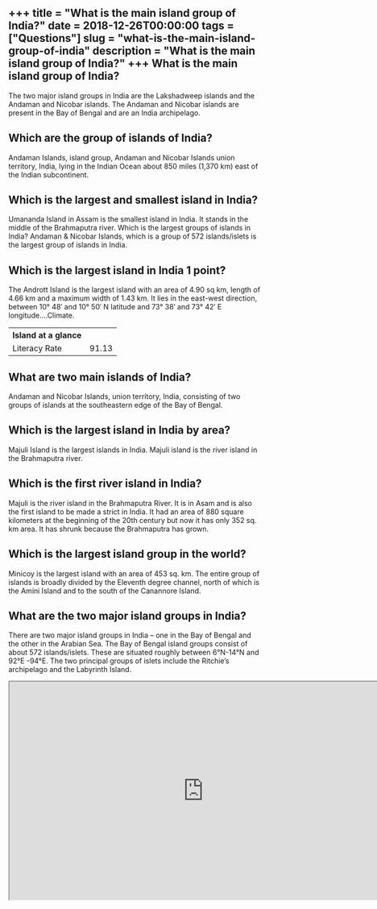 +++
title = "What is the main island group of India?"
date = 2018-12-26T00:00:00
tags = ["Questions"]
slug = "what-is-the-main-island-group-of-india"
description = "What is the main island group of India?"
+++
What is the main island group of India?
---------------------------------------

The two major island groups in India are the Lakshadweep islands and the Andaman and Nicobar islands. The Andaman and Nicobar islands are present in the Bay of Bengal and are an India archipelago.

Which are the group of islands of India?
----------------------------------------

Andaman Islands, island group, Andaman and Nicobar Islands union territory, India, lying in the Indian Ocean about 850 miles (1,370 km) east of the Indian subcontinent.

Which is the largest and smallest island in India?
--------------------------------------------------

Umananda Island in Assam is the smallest island in India. It stands in the middle of the Brahmaputra river. Which is the largest groups of islands in India? Andaman &amp; Nicobar Islands, which is a group of 572 islands/islets is the largest group of islands in India.

Which is the largest island in India 1 point?
---------------------------------------------

The Andrott Island is the largest island with an area of 4.90 sq km, length of 4.66 km and a maximum width of 1.43 km. It lies in the east-west direction, between 10° 48′ and 10° 50′ N latitude and 73° 38′ and 73° 42′ E longitude….Climate.

<table><tr><th>Island at a glance</th></tr><tr><td>Literacy Rate</td><td>91.13</td></tr></table>

What are two main islands of India?
-----------------------------------

Andaman and Nicobar Islands, union territory, India, consisting of two groups of islands at the southeastern edge of the Bay of Bengal.

Which is the largest island in India by area?
---------------------------------------------

Majuli Island is the largest islands in India. Majuli island is the river island in the Brahmaputra river.

Which is the first river island in India?
-----------------------------------------

Majuli is the river island in the Brahmaputra River. It is in Asam and is also the first island to be made a strict in India. It had an area of 880 square kilometers at the beginning of the 20th century but now it has only 352 sq. km area. It has shrunk because the Brahmaputra has grown.

Which is the largest island group in the world?
-----------------------------------------------

Minicoy is the largest island with an area of 453 sq. km. The entire group of islands is broadly divided by the Eleventh degree channel, north of which is the Amini Island and to the south of the Canannore Island.

What are the two major island groups in India?
----------------------------------------------

There are two major island groups in India – one in the Bay of Bengal and the other in the Arabian Sea. The Bay of Bengal island groups consist of about 572 islands/islets. These are situated roughly between 6°N-14°N and 92°E -94°E. The two principal groups of islets include the Ritchie’s archipelago and the Labyrinth Island.

<iframe allow="accelerometer; autoplay; clipboard-write; encrypted-media; gyroscope; picture-in-picture" allowfullscreen="" class="__youtube_prefs__  epyt-is-override  no-lazyload" data-no-lazy="1" data-origheight="433" data-origwidth="770" data-skipgform_ajax_framebjll="" height="433" id="_ytid_29914" loading="lazy" src="https://www.youtube.com/embed/rfQpiqdgfwc?enablejsapi=1&autoplay=0&cc_load_policy=0&cc_lang_pref=&iv_load_policy=1&loop=0&modestbranding=0&rel=1&fs=1&playsinline=0&autohide=2&theme=dark&color=red&controls=1&" title="YouTube player" width="770"></iframe>